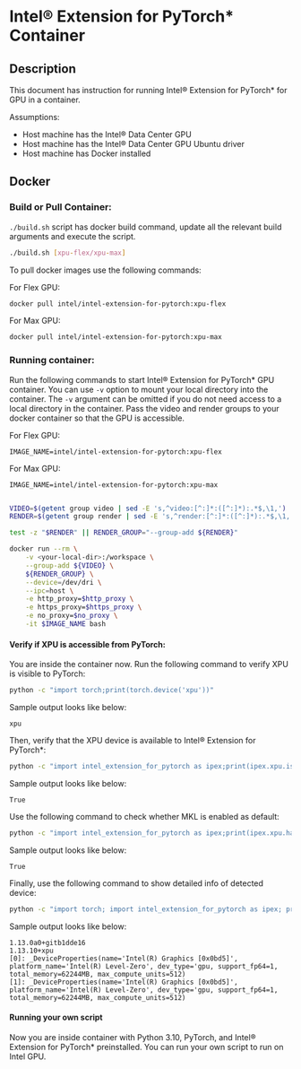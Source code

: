 # Intel® Extension for PyTorch\* Container

## Description

This document has instruction for running Intel® Extension for PyTorch\* for
GPU in a container.

Assumptions:
* Host machine has the Intel® Data Center GPU 
* Host machine has the Intel® Data Center GPU Ubuntu driver
* Host machine has Docker installed

## Docker

### Build or Pull Container:

`./build.sh` script has docker build command, update all the relevant build arguments and execute the script.

```bash
./build.sh [xpu-flex/xpu-max]
```
To pull docker images use the following commands:

For Flex GPU:
```bash
docker pull intel/intel-extension-for-pytorch:xpu-flex
```

For Max GPU:
```bash
docker pull intel/intel-extension-for-pytorch:xpu-max
```
### Running container:

Run the following commands to start Intel® Extension for PyTorch\* GPU container. You can use `-v` option to mount your
local directory into the container. The `-v` argument can be omitted if you do not need
access to a local directory in the container. Pass the video and render groups to your
docker container so that the GPU is accessible.

For Flex GPU:
```
IMAGE_NAME=intel/intel-extension-for-pytorch:xpu-flex
```
For Max GPU:
```
IMAGE_NAME=intel/intel-extension-for-pytorch:xpu-max
```
```bash

VIDEO=$(getent group video | sed -E 's,^video:[^:]*:([^:]*):.*$,\1,')
RENDER=$(getent group render | sed -E 's,^render:[^:]*:([^:]*):.*$,\1,')

test -z "$RENDER" || RENDER_GROUP="--group-add ${RENDER}"

docker run --rm \
    -v <your-local-dir>:/workspace \
    --group-add ${VIDEO} \
    ${RENDER_GROUP} \
    --device=/dev/dri \
    --ipc=host \
    -e http_proxy=$http_proxy \
    -e https_proxy=$https_proxy \
    -e no_proxy=$no_proxy \
    -it $IMAGE_NAME bash
```

#### Verify if XPU is accessible from PyTorch:
You are inside the container now. Run the following command to verify XPU is visible to PyTorch:
```bash
python -c "import torch;print(torch.device('xpu'))"
```
Sample output looks like below:
```
xpu
```
Then, verify that the XPU device is available to Intel® Extension for PyTorch\*:
```bash
python -c "import intel_extension_for_pytorch as ipex;print(ipex.xpu.is_available())"
```
Sample output looks like below:
```
True
```
Use the following command to check whether MKL is enabled as default:
```bash
python -c "import intel_extension_for_pytorch as ipex;print(ipex.xpu.has_onemkl())"
```
Sample output looks like below:
```
True
```
Finally, use the following command to show detailed info of detected device:
```bash
python -c "import torch; import intel_extension_for_pytorch as ipex; print(torch.__version__); print(ipex.__version__); [print(f'[{i}]: {ipex.xpu.get_device_properties(i)}') for i in range(ipex.xpu.device_count())];"
```

Sample output looks like below:
```
1.13.0a0+gitb1dde16 
1.13.10+xpu 
[0]: _DeviceProperties(name='Intel(R) Graphics [0x0bd5]', platform_name='Intel(R) Level-Zero', dev_type='gpu, support_fp64=1, total_memory=62244MB, max_compute_units=512) 
[1]: _DeviceProperties(name='Intel(R) Graphics [0x0bd5]', platform_name='Intel(R) Level-Zero', dev_type='gpu, support_fp64=1, total_memory=62244MB, max_compute_units=512)
```
#### Running your own script

Now you are inside container with Python 3.10, PyTorch, and Intel® Extension for PyTorch\* preinstalled. You can run your own script
to run on Intel GPU.
